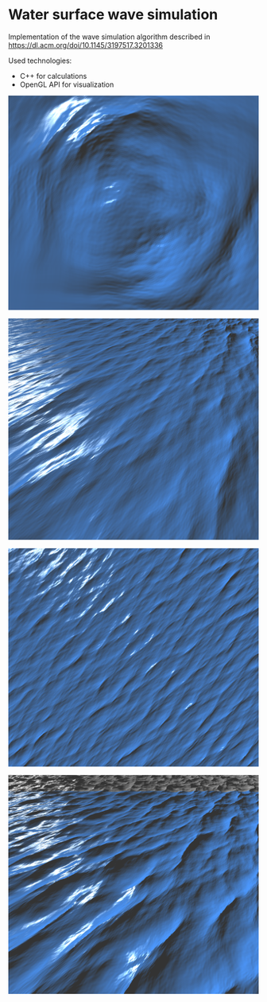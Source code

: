# Water surface wave simulation
Implementation of the wave simulation algorithm described in https://dl.acm.org/doi/10.1145/3197517.3201336

Used technologies:
- C++ for calculations
- OpenGL API for visualization


![Circular waves](screenshots/screenshot2.png?raw=true)

![Small waves side](screenshots/screenshot1.png?raw=true)

![Small waves top](screenshots/screenshot3.png?raw=true)

![Bigger waves side](screenshots/screenshot4.png)
